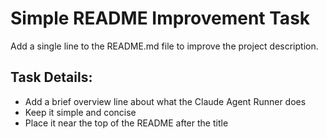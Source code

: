 # Simple README Improvement Task

Add a single line to the README.md file to improve the project description.

## Task Details:
- Add a brief overview line about what the Claude Agent Runner does
- Keep it simple and concise
- Place it near the top of the README after the title